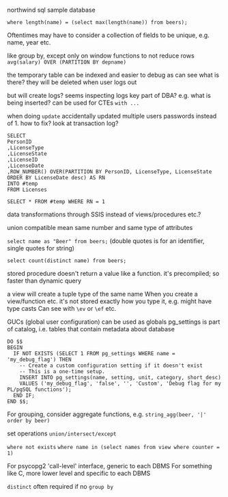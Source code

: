 <!-- SPDX-License-Identifier: zlib-acknowledgement -->
northwind sql sample database

`where length(name) = (select max(length(name)) from beers);`

Oftentimes may have to consider a collection of fields to be unique, e.g. name, year etc.

like group by, except only on window functions to not reduce rows
`avg(salary) OVER (PARTITION BY depname)`

the temporary table can be indexed and easier to debug as can see what is there?
they will be deleted when user logs out

but will create logs? seems inspecting logs key part of DBA? e.g. what is being inserted?
can be used for CTEs `with ...`

when doing `update` accidentally updated multiple users passwords instead of 1. how to fix? look at transaction log?
```
SELECT
PersonID
,LicenseType
,LicenseState
,LicenseID
,LicenseDate
,ROW_NUMBER() OVER(PARTITION BY PersonID, LicenseType, LicenseState ORDER BY LicenseDate desc) AS RN
INTO #temp
FROM Licenses

SELECT * FROM #temp WHERE RN = 1
```
data transformations through SSIS instead of views/procedures etc.?

union compatible mean same number and same type of attributes

`select name as "Beer" from beers;`
(double quotes is for an identifier, single quotes for string)

`select count(distinct name) from beers;`

stored procedure doesn't return a value like a function.
it's precompiled; so faster than dynamic query 


a view will create a tuple type of the same name 
When you create a view/function etc. it's not stored exactly how you type it, e.g. might have type casts
Can see with `\ev` or `\ef` etc.

GUCs (global user configuration) can be used as globals
pg_settings is part of catalog, i.e. tables that contain metadata about database
```
DO $$
BEGIN
  IF NOT EXISTS (SELECT 1 FROM pg_settings WHERE name = 'my_debug_flag') THEN
    -- Create a custom configuration setting if it doesn't exist
    -- This is a one-time setup.
    INSERT INTO pg_settings(name, setting, unit, category, short_desc)
    VALUES ('my_debug_flag', 'false', '', 'Custom', 'Debug flag for my PL/pgSQL functions');
  END IF;
END $$;
```
For grouping, consider aggregate functions, e.g. `string_agg(beer, '|' order by beer)`

set operations `union/intersect/except`

`where not exists`
`where name in (select names from view where counter = 1)`

For psycopg2 'call-level' interface, generic to each DBMS
For something like C, more lower level and specific to each DBMS 

`distinct` often required if no `group by`

